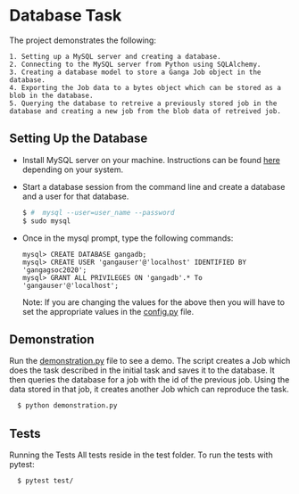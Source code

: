 # Database Task
  The project demonstrates the following:
    
    1. Setting up a MySQL server and creating a database. 
    2. Connecting to the MySQL server from Python using SQLAlchemy. 
    3. Creating a database model to store a Ganga Job object in the database. 
    4. Exporting the Job data to a bytes object which can be stored as a blob in the database. 
    5. Querying the database to retreive a previously stored job in the database and creating a new job from the blob data of retreived job. 


## Setting Up the Database

  * Install MySQL server on your machine. Instructions can be found [here](https://dev.mysql.com/doc/mysql-installation-excerpt/5.7/en/) depending on your system. 
  * Start a database session from the command line and create a database and a user for that database. 

      ```bash
      $ #  mysql --user=user_name --password
      $ sudo mysql
      ```
  * Once in the mysql prompt, type the following commands: 
      ```mysql
      mysql> CREATE DATABASE gangadb;
      mysql> CREATE USER 'gangauser'@'localhost' IDENTIFIED BY 'gangagsoc2020';
      mysql> GRANT ALL PRIVILEGES ON 'gangadb'.* To 'gangauser'@'localhost';
      ```

    Note: If you are changing the values for the above then you will have to set the appropriate values in the [config.py](./config.py) file. 


## Demonstration
  Run the [demonstration.py](./demonstration.py) file to see a demo. 
  The script creates a Job which does the task described in the initial task and saves it to the database. It then queries the database for a job with the id of the previous job. Using the data stored in that job, it creates another Job which can reproduce the task. 
  ```bash
    $ python demonstration.py
  ```


## Tests
Running the Tests
All tests reside in the test folder. To run the tests with pytest:

```
  $ pytest test/
```

